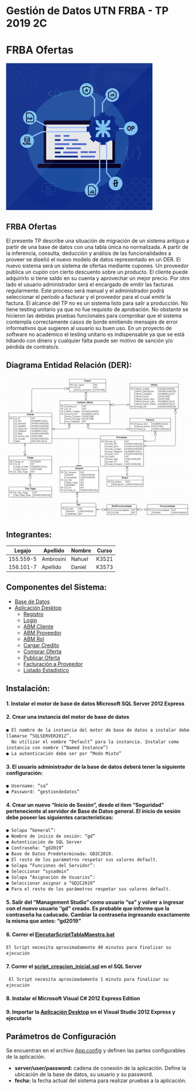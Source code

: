 # **Gestión de Datos UTN FRBA - TP 2019 2C**
# **FRBA Ofertas**
 
![Frba Ofertas](/images/utnposta.png)
 
## **FRBA Ofertas**
El presente TP describe una situación de migración de un sistema antiguo a partir de una 
base de datos con una tabla única no normalizada. A partir de la inferencia, consulta, deducción y 
análisis de las funcionalidades a proveer se diseñó el nuevo modelo de datos representado en un DER.
El nuevo sistema será un sistema de ofertas mediante cupones. Un proveedor publica un cupón con cierto
descuento sobre un producto. El cliente puede adquirirlo si tiene saldo en su cuenta y aprovechar un mejor precio.
Por otro lado el usuario administrador será el encargado de emitir las facturas regularmente. Este proceso 
será manual y el administrador podrá seleccionar el período a facturar y el proveedor para el cual emitir la factura.
El alcance del TP no es un sistema listo para salir a producción. No tiene testing unitario ya que no fue
requisito de aprobación. No obstante se hicieron las debidas pruebas funcionales para comprobar que el sistema contempla
correctamente casos de borde emitiendo mensajes de error informativos que sugieren al usuario su buen uso.
En un proyecto de software no académico el testing unitario es indispensable ya que se está lidiando con dinero y
cualquier falta puede ser motivo de sanción y/o pérdida de contrato/s.

## **Diagrama Entidad Relación (DER):**

![DER](/images/derv1.png)

## **Integrantes:**

| Legajo | Apellido | Nombre | Curso |
| -------- | -------- | -------- | -------- |
| 155.559-5 | Ambrosini | Nahuel | K3521 | 
| 156.101-7 | Apellido | Daniel | K3573 | 

## **Componentes del Sistema:**
* [Base de Datos](https://github.com)
* [Aplicación Desktop](https://github.com)
  * [Registro](https://github.com)
  * [Login](https://github.com)
  * [ABM Cliente](https://github.com)
  * [ABM Proveedor](https://github.com)
  * [ABM Rol](https://github.com)
  * [Cargar Credito](https://github.com)
  * [Comprar Oferta](https://github.com)
  * [Publicar Oferta](https://github.com)
  * [Facturación a Proveedor](https://github.com)
  * [Listado Estadístico](https://github.com)


## **Instalación:**

#### 1. Instalar el motor de base de datos Microsoft SQL Server 2012 Express

#### 2. Crear una instancia del motor de base de datos

    ● El nombre de la instancia del motor de base de datos a instalar debe llamarse “SQLSERVER2012”. 
      No utilizar el nombre “Default” para la instancia. Instalar como instancia con nombre (“Named Instance”)
    ● La autenticación debe ser por “Modo Mixto”
       
#### 3. El usuario administrador de la base de datos deberá tener la siguiente configuración:
    ● Username: “sa”
    ● Password: “gestiondedatos”
    
#### 4. Crear un nuevo “Inicio de Sesión”, desde el item “Seguridad” perteneciente al servidor de Base de Datos general. El inicio de sesión debe poseer las siguientes características:

    ● Solapa “General”:
    ● Nombre de inicio de sesión: “gd”
    ● Autenticación de SQL Server
    ● Contraseña: “gd2019”
    ● Base de Datos Predeterminada: GD2C2019.
    ● El resto de los parámetros respetar sus valores default.
    ● Solapa “Funciones del Servidor”:
    ● Seleccionar “sysadmin”
    ● Solapa “Asignación de Usuarios”:
    ● Seleccionar asignar a “GD2C2019”
    ● Para el resto de los parámetros respetar sus valores default.   
    
#### 5. Salir del “Management Studio” como usuario “sa” y volver a ingresar con el nuevo usuario “gd” creado. Es probable que informe que la contraseña ha caducado. Cambiar la contraseña ingresando exactamente la misma que antes: “gd2019”

#### 6. Correr el [EjecutarScriptTablaMaestra.bat](https://github.com) 

    El Script necesita aproximadamente 40 minutos para finalizar su ejecución

#### 7. Correr el [script_creacion_inicial.sql](https://github.com) en el SQL Server

     El Script necesita aproximadamente 1 minuto para finalizar su ejecución
   
#### 8. Instalar el Microsoft Visual C# 2012 Express Edition

#### 9. Importar la [Aplicación Desktop](https://github.com) en el Visual Studio 2012 Express y ejecutarlo

## **Parámetros de Configuración**
Se encuentran en el archivo [App.config](https://github.com/) y definen las partes configurables de la aplicación.

* **server/user/password:** cadena de conexión de la aplicación. Define la ubicación de la base de datos, su usuario y su password.
* **fecha:** la fecha actual del sistema para realizar pruebas a la aplicación.
